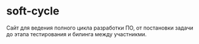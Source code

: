 # soft-cycle
Сайт для ведения полного цикла разработки ПО, от постановки задачи до этапа тестирования и билинга между участникми.

